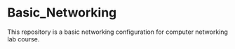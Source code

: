 # Basic_Networking
This repository is a basic networking configuration for computer networking lab course.

